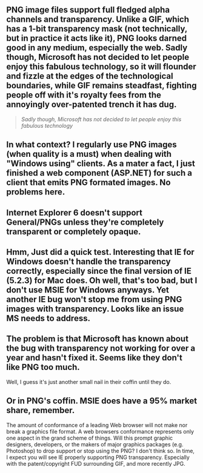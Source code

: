 PNG image files support full fledged alpha channels and transparency.  Unlike a GIF, which has a 1-bit transparency mask (not technically, but in practice it acts like it), PNG looks darned good in any medium, especially the web.  Sadly though, Microsoft has not decided to let people enjoy this fabulous technology, so it will flounder and fizzle at the edges of the technological boundaries, while GIF remains steadfast, fighting people off with it's royalty fees from the annoyingly over-patented trench it has dug.
----
> *Sadly though, Microsoft has not decided to let people enjoy this fabulous technology*

In what context? I regularly use PNG images (when quality is a must) when dealing with "Windows using" clients. As a mater a fact, I just finished a web component (ASP.NET) for such a client that emits PNG formated images. No problems here.
----
Internet Explorer 6 doesn't support General/PNGs unless they're completely transparent or completely opaque.
----
Hmm, Just did a quick test. Interesting that IE for Windows doesn't handle the transparency correctly, especially since the final version of IE (5.2.3) for Mac does. Oh well, that's too bad, but I don't use MSIE for Windows anyways. Yet another IE bug won't stop me from using PNG images with transparency. Looks like an issue MS needs to address.
----
The problem is that Microsoft has known about the bug with transparency not working for over a year and hasn't fixed it. Seems like they don't like PNG too much.
----
Well, I guess it's just another small nail in their coffin until they do. 

Or in PNG's coffin. MSIE does have a 95% market share, remember.
----
The amount of conformance of a leading Web browser will not make nor break a graphics file format. A web browsers conformance represents only one aspect in the grand scheme of things. Will this prompt graphic designers, developers, or the makers of major graphics packages (e.g. Photoshop) to drop support or stop using the PNG? I don't think so. In time, I expect you will see IE properly supporting PNG transparency. Especially with the patent/copyright FUD surrounding GIF,  and more recently JPG.